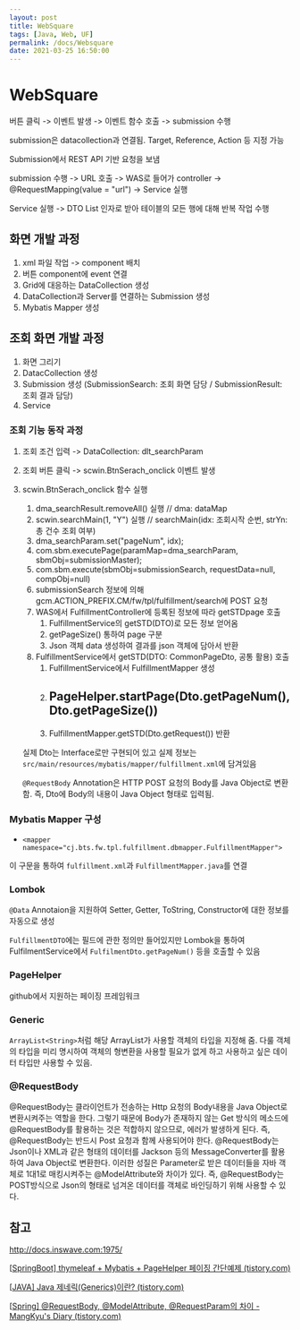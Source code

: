 ```yaml
---
layout: post
title: WebSquare
tags: [Java, Web, UF]
permalink: /docs/Websquare
date: 2021-03-25 16:50:00
---
```

# WebSquare

버튼 클릭 -> 이벤트 발생 -> 이벤트 함수 호출 -> submission 수행

submission은 datacollection과 연결됨. Target, Reference, Action 등 지정 가능

Submission에서 REST API 기반 요청을 보냄

submission 수행 -> URL 호출 -> WAS로 들어가 controller -> @RequestMapping(value = "url") -> Service 실행

Service 실행 -> DTO List 인자로 받아 테이블의 모든 행에 대해 반복 작업 수행

## 화면 개발 과정

1. xml 파일 작업 -> component 배치
2. 버튼 component에 event 연결
3. Grid에 대응하는 DataCollection 생성
4. DataCollection과 Server를 연결하는 Submission 생성
5. Mybatis Mapper 생성

## 조회 화면 개발 과정

1. 화면 그리기
2. DatacCollection 생성
3. Submission 생성 (SubmissionSearch: 조회 화면 담당 / SubmissionResult: 조회 결과 담당)
4. Service 

### 조회 기능 동작 과정

1. 조회 조건 입력 -> DataCollection: dlt_searchParam

2. 조회 버튼 클릭 -> scwin.BtnSerach_onclick 이벤트 발생

3. scwin.BtnSerach_onclick 함수 실행

   1. dma_searchResult.removeAll() 실행 // dma: dataMap
   2. scwin.searchMain(1, "Y") 실행 // searchMain(idx: 조회시작 순번, strYn: 총 건수 조회 여부)
   3. dma_searchParam.set("pageNum", idx);
   4. com.sbm.executePage(paramMap=dma_searchParam, sbmObj=submissionMaster);
   5. com.sbm.execute(sbmObj=submissionSearch, requestData=null, compObj=null)
   6. submissionSearch 정보에 의해 gcm.ACTION_PREFIX.CM/fw/tpl/fulfillment/search에 POST 요청
   7. WAS에서 FulfillmentController에 등록된 정보에 따라 getSTDpage 호출
      1. FulfillmentService의 getSTD(DTO)로 모든 정보 얻어옴
      2. getPageSize() 통하여 page 구분
      3. Json 객체 data 생성하여 결과를 json 객체에 담아서 반환
   8. FulfillmentService에서 getSTD(DTO: CommonPageDto, 공통 활용) 호출
      1. FulfillmentService에서 FulfillmentMapper 생성
      2. PageHelper.startPage(Dto.getPageNum(), Dto.getPageSize())
         - 
      3. FulfillmentMapper.getSTD(Dto.getRequest()) 반환

   실제 Dto는 Interface로만 구현되어 있고 실제 정보는 `src/main/resources/mybatis/mapper/fulfillment.xml`에 담겨있음

   `@RequestBody` Annotation은 HTTP POST 요청의 Body를 Java Object로 변환함. 즉, Dto에 Body의 내용이 Java Object 형태로 입력됨.

### Mybatis Mapper 구성

- `<mapper namespace="cj.bts.fw.tpl.fulfillment.dbmapper.FulfillmentMapper">`

이 구문을 통하여 `fulfillment.xml`과 `FulfillmentMapper.java`를 연결

### Lombok

`@Data` Annotaion을 지원하여 Setter, Getter, ToString, Constructor에 대한 정보를 자동으로 생성

`FulfillmentDTO`에는 필드에 관한 정의만 들어있지만 Lombok을 통하여 FulfilmentService에서 `FulfilmentDto.getPageNum()` 등을 호출할 수 있음

### PageHelper

github에서 지원하는 페이징 프레임워크

### Generic

`ArrayList<String>`처럼 해당 ArrayList가 사용할 객체의 타입을 지정해 줌. 다룰 객체의 타입을 미리 명시하여 객체의 형변환을 사용할 필요가 없게 하고 사용하고 싶은 데이터 타입만 사용할 수 있음.

### @RequestBody

@RequestBody는 클라이언트가 전송하는 Http 요청의 Body내용을 Java Object로 변환시켜주는 역할을 한다. 그렇기 때문에 Body가 존재하지 않는 Get 방식의 메소드에 @RequestBody를 활용하는 것은 적합하지 않으므로, 에러가 발생하게 된다. 즉, @RequestBody는 반드시 Post 요청과 함께 사용되어야 한다. @RequestBody는 Json이나 XML과 같은 형태의 데이터를 Jackson 등의 MessageConverter를 활용하여 Java Object로 변환한다. 이러한 성질은 Parameter로 받은 데이터들을 자바 객체로 1대1로 매킹시켜주는 @ModelAttribute와 차이가 있다. 즉, @RequestBody는 POST방식으로 Json의 형태로 넘겨온 데이터를 객체로 바인딩하기 위해 사용할 수 있다.

## 참고

http://docs.inswave.com:1975/

[[SpringBoot\] thymeleaf + Mybatis + PageHelper 페이징 간단예제 (tistory.com)](https://cjw-awdsd.tistory.com/36)

[[JAVA\] Java 제네릭(Generics)이란? (tistory.com)](https://gangnam-americano.tistory.com/47)

[[Spring\] @RequestBody, @ModelAttribute, @RequestParam의 차이 - MangKyu's Diary (tistory.com)](https://mangkyu.tistory.com/72)